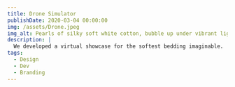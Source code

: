 ```yaml
---
title: Drone Simulator 
publishDate: 2020-03-04 00:00:00
img: /assets/Drone.jpeg
img_alt: Pearls of silky soft white cotton, bubble up under vibrant lighting
description: |
  We developed a virtual showcase for the softest bedding imaginable.
tags:
  - Design
  - Dev
  - Branding
---
```


